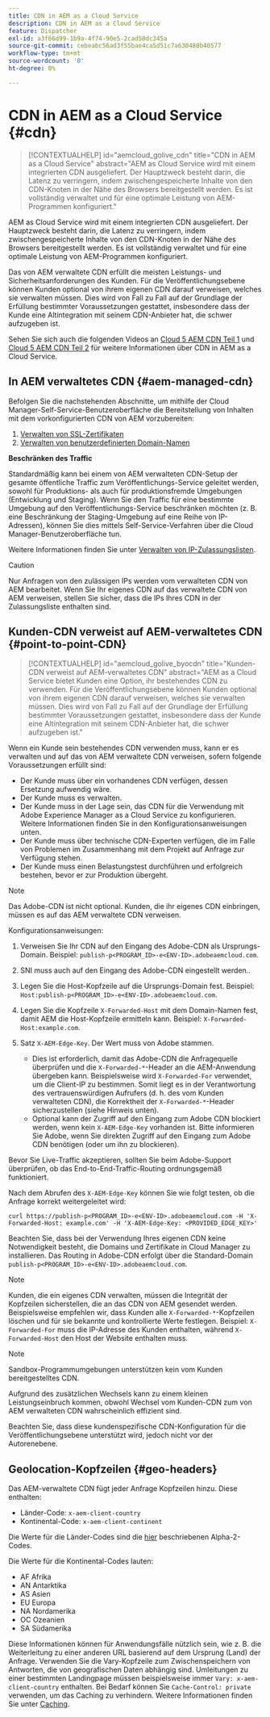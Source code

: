 ```yaml
---
title: CDN in AEM as a Cloud Service
description: CDN in AEM as a Cloud Service
feature: Dispatcher
exl-id: a3f66d99-1b9a-4f74-90e5-2cad50dc345a
source-git-commit: cebeabc56ad3f55bae4ca5d51c7a630480b40577
workflow-type: tm+mt
source-wordcount: '0'
ht-degree: 0%

---
```


# CDN in AEM as a Cloud Service {#cdn}

>[!CONTEXTUALHELP]
>id="aemcloud_golive_cdn"
>title="CDN in AEM as a Cloud Service"
>abstract="AEM as Cloud Service wird mit einem integrierten CDN ausgeliefert. Der Hauptzweck besteht darin, die Latenz zu verringern, indem zwischengespeicherte Inhalte von den CDN-Knoten in der Nähe des Browsers bereitgestellt werden. Es ist vollständig verwaltet und für eine optimale Leistung von AEM-Programmen konfiguriert."

AEM as Cloud Service wird mit einem integrierten CDN ausgeliefert. Der Hauptzweck besteht darin, die Latenz zu verringern, indem zwischengespeicherte Inhalte von den CDN-Knoten in der Nähe des Browsers bereitgestellt werden. Es ist vollständig verwaltet und für eine optimale Leistung von AEM-Programmen konfiguriert.

Das von AEM verwaltete CDN erfüllt die meisten Leistungs- und Sicherheitsanforderungen des Kunden. Für die Veröffentlichungsebene können Kunden optional von ihrem eigenen CDN darauf verweisen, welches sie verwalten müssen. Dies wird von Fall zu Fall auf der Grundlage der Erfüllung bestimmter Voraussetzungen gestattet, insbesondere dass der Kunde eine Altintegration mit seinem CDN-Anbieter hat, die schwer aufzugeben ist.

Sehen Sie sich auch die folgenden Videos an [Cloud 5 AEM CDN Teil 1](https://experienceleague.adobe.com/docs/experience-manager-learn/cloud-service/cloud-5/cloud5-aem-cdn-part1.html) und [Cloud 5 AEM CDN Teil 2](https://experienceleague.adobe.com/docs/experience-manager-learn/cloud-service/cloud-5/cloud5-aem-cdn-part2.html) für weitere Informationen über CDN in AEM as a Cloud Service.

## In AEM verwaltetes CDN  {#aem-managed-cdn}

Befolgen Sie die nachstehenden Abschnitte, um mithilfe der Cloud Manager-Self-Service-Benutzeroberfläche die Bereitstellung von Inhalten mit dem vorkonfigurierten CDN von AEM vorzubereiten:

1. [Verwalten von SSL-Zertifikaten](/help/implementing/cloud-manager/managing-ssl-certifications/introduction.md)
1. [Verwalten von benutzerdefinierten Domain-Namen](/help/implementing/cloud-manager/custom-domain-names/introduction.md)

**Beschränken des Traffic**

Standardmäßig kann bei einem von AEM verwalteten CDN-Setup der gesamte öffentliche Traffic zum Veröffentlichungs-Service geleitet werden, sowohl für Produktions- als auch für produktionsfremde Umgebungen (Entwicklung und Staging). Wenn Sie den Traffic für eine bestimmte Umgebung auf den Veröffentlichungs-Service beschränken möchten (z. B. eine Beschränkung der Staging-Umgebung auf eine Reihe von IP-Adressen), können Sie dies mittels Self-Service-Verfahren über die Cloud Manager-Benutzeroberfläche tun.

Weitere Informationen finden Sie unter [Verwalten von IP-Zulassungslisten](/help/implementing/cloud-manager/ip-allow-lists/introduction.md).

>[!CAUTION]
>
>Nur Anfragen von den zulässigen IPs werden vom verwalteten CDN von AEM bearbeitet. Wenn Sie Ihr eigenes CDN auf das verwaltete CDN von AEM verweisen, stellen Sie sicher, dass die IPs Ihres CDN in der Zulassungsliste enthalten sind.

## Kunden-CDN verweist auf AEM-verwaltetes CDN {#point-to-point-CDN}

>[!CONTEXTUALHELP]
>id="aemcloud_golive_byocdn"
>title="Kunden-CDN verweist auf AEM-verwaltetes CDN"
>abstract="AEM as a Cloud Service bietet Kunden eine Option, ihr bestehendes CDN zu verwenden. Für die Veröffentlichungsebene können Kunden optional von ihrem eigenen CDN darauf verweisen, welches sie verwalten müssen. Dies wird von Fall zu Fall auf der Grundlage der Erfüllung bestimmter Voraussetzungen gestattet, insbesondere dass der Kunde eine Altintegration mit seinem CDN-Anbieter hat, die schwer aufzugeben ist."

Wenn ein Kunde sein bestehendes CDN verwenden muss, kann er es verwalten und auf das von AEM verwaltete CDN verweisen, sofern folgende Voraussetzungen erfüllt sind:

* Der Kunde muss über ein vorhandenes CDN verfügen, dessen Ersetzung aufwendig wäre.
* Der Kunde muss es verwalten.
* Der Kunde muss in der Lage sein, das CDN für die Verwendung mit Adobe Experience Manager as a Cloud Service zu konfigurieren. Weitere Informationen finden Sie in den Konfigurationsanweisungen unten.
* Der Kunde muss über technische CDN-Experten verfügen, die im Falle von Problemen im Zusammenhang mit dem Projekt auf Anfrage zur Verfügung stehen.
* Der Kunde muss einen Belastungstest durchführen und erfolgreich bestehen, bevor er zur Produktion übergeht.

>[!NOTE]
>
>Das Adobe-CDN ist nicht optional. Kunden, die ihr eigenes CDN einbringen, müssen es auf das AEM verwaltete CDN verweisen.

Konfigurationsanweisungen:

1. Verweisen Sie Ihr CDN auf den Eingang des Adobe-CDN als Ursprungs-Domain. Beispiel: `publish-p<PROGRAM_ID>-e<ENV-ID>.adobeaemcloud.com`.
1. SNI muss auch auf den Eingang des Adobe-CDN eingestellt werden..
1. Legen Sie die Host-Kopfzeile auf die Ursprungs-Domain fest. Beispiel: `Host:publish-p<PROGRAM_ID>-e<ENV-ID>.adobeaemcloud.com`.
1. Legen Sie die Kopfzeile `X-Forwarded-Host` mit dem Domain-Namen fest, damit AEM die Host-Kopfzeile ermitteln kann. Beispiel: `X-Forwarded-Host:example.com`.
1. Satz `X-AEM-Edge-Key`. Der Wert muss von Adobe stammen.

   * Dies ist erforderlich, damit das Adobe-CDN die Anfragequelle überprüfen und die `X-Forwarded-*`-Header an die AEM-Anwendung übergeben kann. Beispielsweise wird `X-Forwarded-For` verwendet, um die Client-IP zu bestimmen. Somit liegt es in der Verantwortung des vertrauenswürdigen Aufrufers (d. h. des vom Kunden verwalteten CDN), die Korrektheit der `X-Forwarded-*`-Header sicherzustellen (siehe Hinweis unten).
   * Optional kann der Zugriff auf den Eingang zum Adobe CDN blockiert werden, wenn kein `X-AEM-Edge-Key` vorhanden ist. Bitte informieren Sie Adobe, wenn Sie direkten Zugriff auf den Eingang zum Adobe CDN benötigen (oder um ihn zu blockieren).

Bevor Sie Live-Traffic akzeptieren, sollten Sie beim Adobe-Support überprüfen, ob das End-to-End-Traffic-Routing ordnungsgemäß funktioniert.

Nach dem Abrufen des `X-AEM-Edge-Key` können Sie wie folgt testen, ob die Anfrage korrekt weitergeleitet wird:

```
curl https://publish-p<PROGRAM_ID>-e<ENV-ID>.adobeaemcloud.com -H 'X-Forwarded-Host: example.com' -H 'X-AEM-Edge-Key: <PROVIDED_EDGE_KEY>'
```

Beachten Sie, dass bei der Verwendung Ihres eigenen CDN keine Notwendigkeit besteht, die Domains und Zertifikate in Cloud Manager zu installieren. Das Routing in Adobe-CDN erfolgt über die Standard-Domain `publish-p<PROGRAM_ID>-e<ENV-ID>.adobeaemcloud.com`.

>[!NOTE]
>
>Kunden, die ein eigenes CDN verwalten, müssen die Integrität der Kopfzeilen sicherstellen, die an das CDN von AEM gesendet werden. Beispielsweise empfehlen wir, dass Kunden alle `X-Forwarded-*`-Kopfzeilen löschen und für sie bekannte und kontrollierte Werte festlegen. Beispiel: `X-Forwarded-For` muss die IP-Adresse des Kunden enthalten, während `X-Forwarded-Host` den Host der Website enthalten muss.

>[!NOTE]
>
>Sandbox-Programmumgebungen unterstützen kein vom Kunden bereitgestelltes CDN.

Aufgrund des zusätzlichen Wechsels kann zu einem kleinen Leistungseinbruch kommen, obwohl Wechsel vom Kunden-CDN zum von AEM verwalteten CDN wahrscheinlich effizient sind.

Beachten Sie, dass diese kundenspezifische CDN-Konfiguration für die Veröffentlichungsebene unterstützt wird, jedoch nicht vor der Autorenebene.

## Geolocation-Kopfzeilen {#geo-headers}

Das AEM-verwaltete CDN fügt jeder Anfrage Kopfzeilen hinzu. Diese enthalten:

* Länder-Code: `x-aem-client-country`
* Kontinental-Code: `x-aem-client-continent`

Die Werte für die Länder-Codes sind die [hier](https://de.wikipedia.org/wiki/ISO_3166-1) beschriebenen Alpha-2-Codes.

Die Werte für die Kontinental-Codes lauten:

* AF Afrika
* AN Antarktika
* AS Asien
* EU Europa
* NA Nordamerika
* OC Ozeanien
* SA Südamerika

Diese Informationen können für Anwendungsfälle nützlich sein, wie z. B. die Weiterleitung zu einer anderen URL basierend auf dem Ursprung (Land) der Anfrage. Verwenden Sie die Vary-Kopfzeile zum Zwischenspeichern von Antworten, die von geografischen Daten abhängig sind. Umleitungen zu einer bestimmten Landingpage müssen beispielsweise immer `Vary: x-aem-client-country` enthalten. Bei Bedarf können Sie `Cache-Control: private` verwenden, um das Caching zu verhindern. Weitere Informationen finden Sie unter [Caching](/help/implementing/dispatcher/caching.md#html-text).
